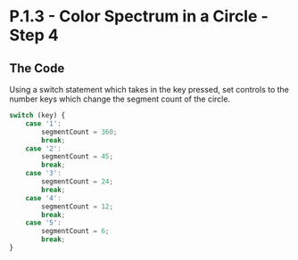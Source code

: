 # P.1.3 - Color Spectrum in a Circle - Step 4

## The Code

Using a switch statement which takes in the key pressed, set controls to the number keys which change the segment count of the circle.

```js
switch (key) {
    case '1':
        segmentCount = 360;
        break;
    case '2':
        segmentCount = 45;
        break;
    case '3':
        segmentCount = 24;
        break;
    case '4':
        segmentCount = 12;
        break;
    case '5':
        segmentCount = 6;
        break;
}
```
